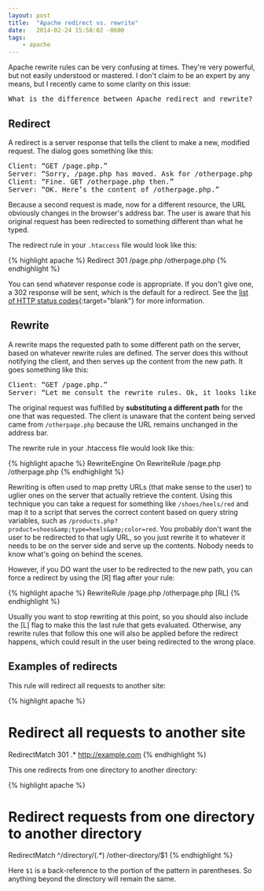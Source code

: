 ```yaml
---
layout: post
title:  "Apache redirect vs. rewrite"
date:   2014-02-24 15:58:02 -0600
tags:
    - apache
---
```


Apache rewrite rules can be very confusing at times. They're very powerful, but not easily understood or mastered. I don't claim to be an expert by any means, but I recently came to some clarity on this issue: 

<pre>What is the difference between Apache redirect and rewrite?</pre>

## Redirect

A redirect is a server response that tells the client to make a new, modified request. The dialog goes something like this:

<pre>
Client: “GET /page.php.”
Server: “Sorry, /page.php has moved. Ask for /otherpage.php instead”.
Client: “Fine. GET /otherpage.php then.”
Server: “OK. Here’s the content of /otherpage.php.”
</pre>

Because a second request is made, now for a different resource, the URL obviously changes in the browser's address bar. The user is aware that his original request has been redirected to something different than what he typed.

The redirect rule in your `.htaccess` file would look like this:

{% highlight apache %}
Redirect 301 /page.php /otherpage.php
{% endhighlight %}

You can send whatever response code is appropriate. If you don't give one, a 302 response will be sent, which is the default for a redirect. See the [list of HTTP status codes](http://en.wikipedia.org/wiki/List_of_HTTP_status_codes#3xx_Redirection){:target="blank"} for more information.

##  Rewrite

A rewrite maps the requested path to some different path on the server, based on whatever rewrite rules are defined. The server does this without notifying the client, and then serves up the content from the new path. It goes something like this:

<pre>
Client: “GET /page.php.”
Server: “Let me consult the rewrite rules. Ok, it looks like all requests for /page.php should be served from /otherpage.php. Here’s the content of /otherpage.php.”
</pre>

The original request was fulfilled by **substituting a different path** for the one that was requested. The client is unaware that the content being served came from `/otherpage.php` because the URL remains unchanged in the address bar.

The rewrite rule in your .htaccess file would look like this:

{% highlight apache %}
RewriteEngine On
RewriteRule /page.php /otherpage.php
{% endhighlight %}

Rewriting is often used to map pretty URLs (that make sense to the user) to uglier ones on the server that actually retrieve the content. Using this technique you can take a request for something like `/shoes/heels/red` and map it to a script that serves the correct content based on query string variables, such as `/products.php?product=shoes&amp;type=heels&amp;color=red`. You probably don't want the user to be redirected to that ugly URL, so you just rewrite it to whatever it needs to be on the server side and serve up the contents. Nobody needs to know what's going on behind the scenes.

However, if you DO want the user to be redirected to the new path, you can force a redirect by using the [R] flag after your rule:

{% highlight apache %}
RewriteRule /page.php /otherpage.php [RL]
{% endhighlight %}

Usually you want to stop rewriting at this point, so you should also include the [L] flag to make this the last rule that gets evaluated. Otherwise, any rewrite rules that follow this one will also be applied before the redirect happens, which could result in the user being redirected to the wrong place.

## Examples of redirects

This rule will redirect all requests to another site:

{% highlight apache %}
# Redirect all requests to another site
RedirectMatch 301 .* http://example.com
{% endhighlight %}

This one redirects from one directory to another directory:

{% highlight apache %}
# Redirect requests from one directory to another directory
RedirectMatch ^/directory/(.*) /other-directory/$1
{% endhighlight %}

Here `$1` is a back-reference to the portion of the pattern in parentheses. So anything beyond the directory will remain the same.

